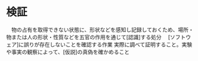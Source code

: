 # 検証
　物の占有を取得できない状態に、形状などを感知し記録しておくため、場所・物または人の形状・性質などを五官の作用を通じて[認識]する処分
　[ソフトウェア]に誤りが存在しないことを確認する作業
 実際に調べて証明すること。実験や事実の観察によって、[仮説]の真偽を確かめること
